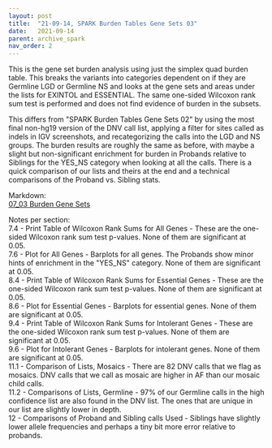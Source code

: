 ```yaml
---
layout: post
title:  "21-09-14, SPARK Burden Tables Gene Sets 03"
date:   2021-09-14
parent: archive_spark
nav_order: 2
---
```


This is the gene set burden analysis using just the simplex quad burden table. This breaks the variants into categories dependent on if they are Germline LGD or Germline NS and looks at the gene sets and areas under the lists for EXINTOL and ESSENTIAL. The same one-sided Wilcoxon rank sum test is performed and does not find evidence of burden in the subsets.

This differs from "SPARK Burden Tables Gene Sets 02" by using the most final non-hg19 version of the DNV call list, applying a filter for sites called as indels in IGV screenshots, and recategorizing the calls into the LGD and NS groups. The burden results are roughly the same as before, with maybe a slight but non-significant enrichment for burden in Probands relative to Siblings for the YES_NS category when looking at all the calls. There is a quick comparison of our lists and theirs at the end and a technical comparisons of the Proband vs. Sibling stats.

Markdown:
<br>[07_03 Burden Gene Sets](https://www.dropbox.com/s/a2sr4qp1pfwip3q/07_burden_genesets_03.html?dl=0)

Notes per section:
<br>7.4 - Print Table of Wilcoxon Rank Sums for All Genes - These are the one-sided Wilcoxon rank sum test p-values. None of them are significant at 0.05.
<br>7.6 - Plot for All Genes - Barplots for all genes. The Probands show minor hints of enrichment in the "YES_NS" category. None of them are significant at 0.05.
<br>8.4 - Print Table of Wilcoxon Rank Sums for Essential Genes - These are the one-sided Wilcoxon rank sum test p-values. None of them are significant at 0.05.
<br>8.6 - Plot for Essential Genes - Barplots for essential genes. None of them are significant at 0.05.
<br>9.4 - Print Table of Wilcoxon Rank Sums for Intolerant Genes - These are the one-sided Wilcoxon rank sum test p-values. None of them are significant at 0.05.
<br>9.6 - Plot for Intolerant Genes - Barplots for intolerant genes. None of them are significant at 0.05.
<br>11.1 - Comparison of Lists, Mosaics - There are 82 DNV calls that we flag as mosaics. DNV calls that we call as mosaic are higher in AF than our mosaic child calls.
<br>11.2 - Comparisons of Lists, Germline - 97% of our Germline calls in the high confidence list are also found in the DNV list. The ones that are unique in our list are slightly lower in depth.
<br>12 - Comparisons of Proband and Sibling calls Used - Siblings have slightly lower allele frequencies and perhaps a tiny bit more error relative to probands.